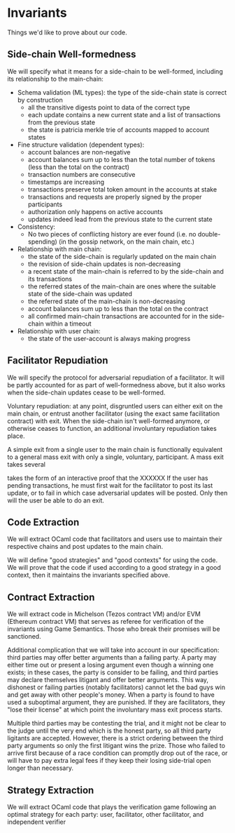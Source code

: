 # Invariants

Things we'd like to prove about our code.

## Side-chain Well-formedness

We will specify what it means for a side-chain to be well-formed,
including its relationship to the main-chain:

  * Schema validation (ML types): the type of the side-chain state is correct by construction
    * all the transitive digests point to data of the correct type
    * each update contains a new current state and a list of transactions from the previous state
    * the state is patricia merkle trie of accounts mapped to account states
  * Fine structure validation (dependent types):
    * account balances are non-negative
    * account balances sum up to less than the total number of tokens (less than the total on the contract)
    * transaction numbers are consecutive
    * timestamps are increasing
    * transactions preserve total token amount in the accounts at stake
    * transactions and requests are properly signed by the proper participants
    * authorization only happens on active accounts
    * updates indeed lead from the previous state to the current state
  * Consistency:
    * No two pieces of conflicting history are ever found (i.e. no double-spending)
      (in the gossip network, on the main chain, etc.)
  * Relationship with main chain:
    * the state of the side-chain is regularly updated on the main chain
    * the revision of side-chain updates is non-decreasing
    * a recent state of the main-chain is referred to by the side-chain and its transactions
    * the referred states of the main-chain are ones where the suitable state of the side-chain was updated
    * the referred state of the main-chain is non-decreasing
    * account balances sum up to less than the total on the contract
    * all confirmed main-chain transactions are accounted for in the side-chain within a timeout
  * Relationship with user chain:
    * the state of the user-account is always making progress


## Facilitator Repudiation

We will specify the protocol for adversarial repudiation of a facilitator.
It will be partly accounted for as part of well-formedness above,
but it also works when the side-chain updates cease to be well-formed.

Voluntary repudiation: at any point, disgruntled users can either exit on the main chain,
or entrust another facilitator (using the exact same facilitation contract) with exit.
When the side-chain isn't well-formed anymore, or otherwise ceases to function,
an additional involuntary repudiation takes place.

A simple exit from a single user to the main chain is functionally equivalent
to a general mass exit with only a single, voluntary, participant.
A mass exit takes several

takes the form of
an interactive proof that the XXXXXX
If the user has pending transactions, he must first wait for the facilitator to post its last update,
or to fail in which case adversarial updates will be posted.
Only then will the user be able to do an exit.


## Code Extraction

We will extract OCaml code that facilitators and users use to maintain their respective chains
and post updates to the main chain.

We will define "good strategies" and "good contexts" for using the code.
We will prove that the code if used according to a good strategy in a good context,
then it maintains the invariants specified above.


## Contract Extraction

We will extract code in Michelson (Tezos contract VM) and/or EVM (Ethereum contract VM)
that serves as referee for verification of the invariants using Game Semantics.
Those who break their promises will be sanctioned.

Additional complication that we will take into account in our specification:
third parties may offer better arguments than a failing party.
A party may either time out or present a losing argument even though a winning one exists;
in these cases, the party is consider to be failing, and
third parties may declare themselves litigant and offer better arguments.
This way, dishonest or failing parties (notably facilitators) cannot let the bad guys win
and get away with other people's money.
When a party is found to have used a suboptimal argument, they are punished.
If they are facilitators, they "lose their license" at which point
the involuntary mass exit process starts.

Multiple third parties may be contesting the trial, and it might not be clear to the judge
until the very end which is the honest party, so all third party ligitants are accepted.
However, there is a strict ordering between the third party arguments
so only the first litigant wins the prize.
Those who failed to arrive first because of a race condition can promptly drop out of the race,
or will have to pay extra legal fees if they keep their losing side-trial open longer than necessary.


## Strategy Extraction

We will extract OCaml code that plays the verification game following an optimal strategy
for each party: user, facilitator, other facilitator, and independent verifier
